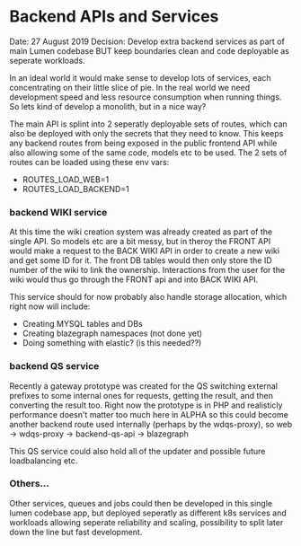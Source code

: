 # Backend APIs and Services

Date: 27 August 2019
Decision: Develop extra backend services as part of main Lumen codebase
BUT keep boundaries clean and code deployable as seperate workloads.

In an ideal world it would make sense to develop lots of services, each concentrating
on their little slice of pie. In the real world we need development speed and less
resource consumption when running things. So lets kind of develop a monolith, but
in a nice way?

The main API is splint into 2 seperatly deployable sets of routes, which can also be
deployed with only the secrets that they need to know. This keeps any backend routes
from being exposed in the public frontend API while also allowing some of the same code,
models etc to be used.
The 2 sets of routes can be loaded using these env vars:
- ROUTES_LOAD_WEB=1
- ROUTES_LOAD_BACKEND=1

### backend WIKI service
At this time the wiki creation system was already created as part of the single API.
So models etc are a bit messy, but in theroy the FRONT API would make a request to the
BACK WIKI API in order to create a new wiki and get some ID for it. The front DB tables
would then only store the ID number of the wiki to link the ownership.
Interactions from the user for the wiki would thus go through the FRONT api and into
BACK WIKI API.

This service should for now probably also handle storage allocation, which right now will
include:
 - Creating MYSQL tables and DBs
 - Creating blazegraph namespaces (not done yet)
 - Doing something with elastic? (is this needed??)

### backend QS service
Recently a gateway prototype was created for the QS switching external prefixes to
some internal ones for requests, getting the result, and then converting the result too.
Right now the prototype is in PHP and realisticly performance doesn't matter too much
here in ALPHA so this could become another backend route used internally (perhaps by the
wdqs-proxy), so web -> wdqs-proxy -> backend-qs-api -> blazegraph

This QS service could also hold all of the updater and possible future loadbalancing etc.

### Others...

Other services, queues and jobs could then be developed in this single lumen codebase app,
but deployed seperatly as different k8s services and workloads allowing seperate reliability
and scaling, possibility to split later down the line but fast development.
